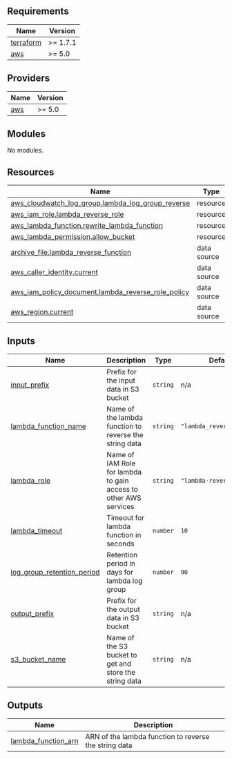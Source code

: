 <!-- BEGIN_TF_DOCS -->

## Requirements

| Name                                                                     | Version  |
| ------------------------------------------------------------------------ | -------- |
| <a name="requirement_terraform"></a> [terraform](#requirement_terraform) | >= 1.7.1 |
| <a name="requirement_aws"></a> [aws](#requirement_aws)                   | >= 5.0   |

## Providers

| Name                                             | Version |
| ------------------------------------------------ | ------- |
| <a name="provider_aws"></a> [aws](#provider_aws) | >= 5.0  |

## Modules

No modules.

## Resources

| Name                                                                                                                                                     | Type        |
| -------------------------------------------------------------------------------------------------------------------------------------------------------- | ----------- |
| [aws_cloudwatch_log_group.lambda_log_group_reverse](https://registry.terraform.io/providers/hashicorp/aws/latest/docs/resources/cloudwatch_log_group)    | resource    |
| [aws_iam_role.lambda_reverse_role](https://registry.terraform.io/providers/hashicorp/aws/latest/docs/resources/iam_role)                                 | resource    |
| [aws_lambda_function.rewrite_lambda_function](https://registry.terraform.io/providers/hashicorp/aws/latest/docs/resources/lambda_function)               | resource    |
| [aws_lambda_permission.allow_bucket](https://registry.terraform.io/providers/hashicorp/aws/latest/docs/resources/lambda_permission)                      | resource    |
| [archive_file.lambda_reverse_function](https://registry.terraform.io/providers/hashicorp/archive/latest/docs/data-sources/file)                          | data source |
| [aws_caller_identity.current](https://registry.terraform.io/providers/hashicorp/aws/latest/docs/data-sources/caller_identity)                            | data source |
| [aws_iam_policy_document.lambda_reverse_role_policy](https://registry.terraform.io/providers/hashicorp/aws/latest/docs/data-sources/iam_policy_document) | data source |
| [aws_region.current](https://registry.terraform.io/providers/hashicorp/aws/latest/docs/data-sources/region)                                              | data source |

## Inputs

| Name                                                                                                            | Description                                                      | Type     | Default                   | Required |
| --------------------------------------------------------------------------------------------------------------- | ---------------------------------------------------------------- | -------- | ------------------------- | :------: |
| <a name="input_input_prefix"></a> [input_prefix](#input_input_prefix)                                           | Prefix for the input data in S3 bucket                           | `string` | n/a                       |   yes    |
| <a name="input_lambda_function_name"></a> [lambda_function_name](#input_lambda_function_name)                   | Name of the lambda function to reverse the string data           | `string` | `"lambda_reverse_string"` |    no    |
| <a name="input_lambda_role"></a> [lambda_role](#input_lambda_role)                                              | Name of IAM Role for lambda to gain access to other AWS services | `string` | `"lambda-reverse-role"`   |    no    |
| <a name="input_lambda_timeout"></a> [lambda_timeout](#input_lambda_timeout)                                     | Timeout for lambda function in seconds                           | `number` | `10`                      |    no    |
| <a name="input_log_group_retention_period"></a> [log_group_retention_period](#input_log_group_retention_period) | Retention period in days for lambda log group                    | `number` | `90`                      |    no    |
| <a name="input_output_prefix"></a> [output_prefix](#input_output_prefix)                                        | Prefix for the output data in S3 bucket                          | `string` | n/a                       |   yes    |
| <a name="input_s3_bucket_name"></a> [s3_bucket_name](#input_s3_bucket_name)                                     | Name of the S3 bucket to get and store the string data           | `string` | n/a                       |   yes    |

## Outputs

| Name                                                                                         | Description                                           |
| -------------------------------------------------------------------------------------------- | ----------------------------------------------------- |
| <a name="output_lambda_function_arn"></a> [lambda_function_arn](#output_lambda_function_arn) | ARN of the lambda function to reverse the string data |

<!-- END_TF_DOCS -->
